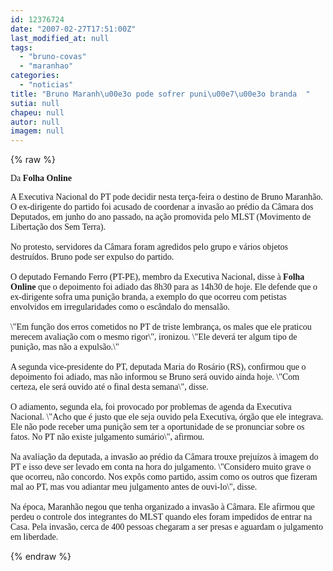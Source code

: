 ```yaml
---
id: 12376724
date: "2007-02-27T17:51:00Z"
last_modified_at: null
tags:
  - "bruno-covas"
  - "maranhao"
categories:
  - "noticias"
title: "Bruno Maranh\u00e3o pode sofrer puni\u00e7\u00e3o branda  "
sutia: null
chapeu: null
autor: null
imagem: null
---
```

{% raw %}
<p><P><FONT face=Verdana>Da <STRONG>Folha Online </STRONG></FONT></P></p>
<p><P><FONT face=Verdana>A Executiva Nacional do PT pode decidir nesta terça-feira o destino de Bruno Maranhão. O ex-dirigente do partido foi acusado de coordenar a invasão ao prédio da Câmara dos Deputados, em junho do ano passado, na ação promovida pelo MLST (Movimento de Libertação dos Sem Terra). <BR><BR>No protesto, servidores da Câmara foram agredidos pelo grupo e vários objetos destruídos. Bruno pode ser expulso do partido.<BR><BR>O deputado Fernando Ferro (PT-PE), membro da Executiva Nacional, disse à <B>Folha Online</B> que o depoimento foi adiado das 8h30 para as 14h30 de hoje. Ele defende que o ex-dirigente sofra uma punição branda, a exemplo do que ocorreu com petistas envolvidos em irregularidades como o escândalo do mensalão.<BR><BR>\"Em função dos erros cometidos no PT de triste lembrança, os males que ele praticou merecem avaliação com o mesmo rigor\", ironizou. \"Ele deverá ter algum tipo de punição, mas não a expulsão.\" <BR><BR>A segunda vice-presidente do PT, deputada Maria do Rosário (RS), confirmou que o depoimento foi adiado, mas não informou se Bruno será ouvido ainda hoje. \"Com certeza, ele será ouvido até o final desta semana\", disse. <BR><BR>O adiamento, segunda ela, foi provocado por problemas de agenda da Executiva Nacional. \"Acho que é justo que ele seja ouvido pela Executiva, órgão que ele integrava. Ele não pode receber uma punição sem ter a oportunidade de se pronunciar sobre os fatos. No PT não existe julgamento sumário\", afirmou. <BR><BR>Na avaliação da deputada, a invasão ao prédio da Câmara trouxe prejuízos à imagem do PT e isso deve ser levado em conta na hora do julgamento. \"Considero muito grave o que ocorreu, não concordo. Nos expôs como partido, assim como os outros que fizeram mal ao PT, mas vou adiantar meu julgamento antes de ouvi-lo\", disse. <BR><BR>Na época, Maranhão negou que tenha organizado a invasão à Câmara. Ele afirmou que perdeu o controle dos integrantes do MLST quando eles foram impedidos de entrar na Casa. Pela invasão, cerca de 400 pessoas chegaram a ser presas e aguardam o julgamento em liberdade.</FONT></P> </p>
{% endraw %}